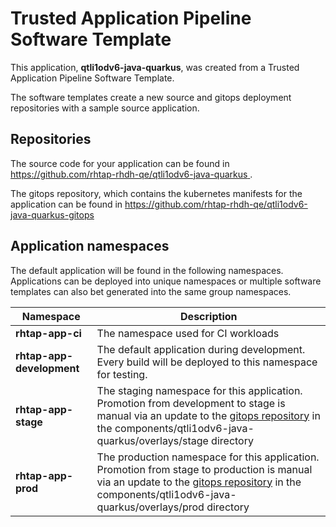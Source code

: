 # Trusted Application Pipeline Software Template

This application, **qtli1odv6-java-quarkus**, was created from a Trusted Application Pipeline Software Template.

The software templates create a new source and gitops deployment repositories with a sample source application. 

## Repositories

The source code for your application can be found in [https://github.com/rhtap-rhdh-qe/qtli1odv6-java-quarkus ](https://github.com/rhtap-rhdh-qe/qtli1odv6-java-quarkus ).
 
The gitops repository, which contains the kubernetes manifests for the application can be found in 
[https://github.com/rhtap-rhdh-qe/qtli1odv6-java-quarkus-gitops ](https://github.com/rhtap-rhdh-qe/qtli1odv6-java-quarkus-gitops ) 

## Application namespaces 

The default application will be found in the following namespaces. Applications can be deployed into unique namespaces or multiple software templates can also bet generated into the same group namespaces.  

|  Namespace   |  Description   |  
| -------- | -------- |
| **rhtap-app-ci** | The namespace used for CI workloads |
| **rhtap-app-development** | The default application during development. Every build will be deployed to this namespace for testing. |
| **rhtap-app-stage** | The staging namespace for this application. Promotion from development to stage is manual via an update to the [gitops repository](https://github.com/rhtap-rhdh-qe/qtli1odv6-java-quarkus-gitops ) in the components/qtli1odv6-java-quarkus/overlays/stage directory |
| **rhtap-app-prod** | The production namespace for this application. Promotion from stage to production is manual via an update to the [gitops repository](https://github.com/rhtap-rhdh-qe/qtli1odv6-java-quarkus-gitops ) in the components/qtli1odv6-java-quarkus/overlays/prod directory |